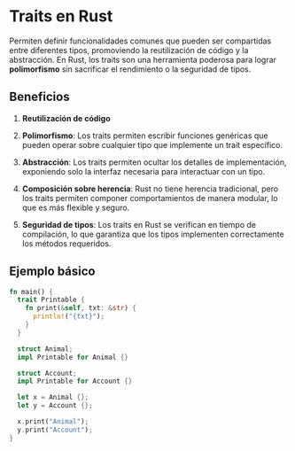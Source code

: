 # Traits en Rust

Permiten definir funcionalidades comunes que pueden ser compartidas entre diferentes tipos, promoviendo la reutilización de código y la abstracción. En Rust, los traits son una herramienta poderosa para lograr **polimorfismo** sin sacrificar el rendimiento o la seguridad de tipos.

## Beneficios

1. **Reutilización de código**

2. **Polimorfismo**: Los traits permiten escribir funciones genéricas que pueden operar sobre cualquier tipo que implemente un trait específico.

3. **Abstracción**: Los traits permiten ocultar los detalles de implementación, exponiendo solo la interfaz necesaria para interactuar con un tipo.

4. **Composición sobre herencia**: Rust no tiene herencia tradicional, pero los traits permiten componer comportamientos de manera modular, lo que es más flexible y seguro.

5. **Seguridad de tipos**: Los traits en Rust se verifican en tiempo de compilación, lo que garantiza que los tipos implementen correctamente los métodos requeridos.

## Ejemplo básico

```rust
fn main() {
  trait Printable {
    fn print(&self, txt: &str) {
      println!("{txt}");
    }
  }

  struct Animal;
  impl Printable for Animal {}

  struct Account;
  impl Printable for Account {}

  let x = Animal {};
  let y = Account {};

  x.print("Animal");
  y.print("Account");
}
```
